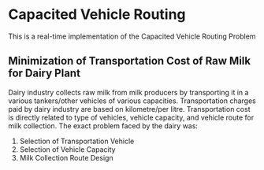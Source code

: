 # **Capacited Vehicle Routing**
This is a real-time implementation of the Capacited Vehicle Routing Problem
## Minimization of Transportation Cost of Raw Milk for Dairy Plant
Dairy industry collects raw milk from milk producers by transporting it in a various tankers/other vehicles of various capacities. Transportation charges paid by dairy industry are based on kilometre/per litre. Transportation cost is directly related to type of vehicles, vehicle capacity, and vehicle route for milk collection. The exact problem faced by the dairy was:
  1. Selection of Transportation Vehicle
  2. Selection of Vehicle Capacity
  3. Milk Collection Route Design
